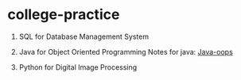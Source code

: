 # college-practice
1. SQL for Database Management System

2. Java for Object Oriented Programming
Notes for java:
[Java-oops](./Java-oops-README.md)

3. Python for Digital Image Processing
